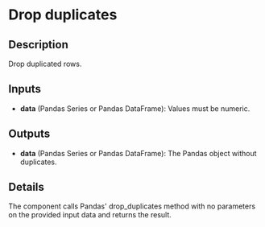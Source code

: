 # Drop duplicates

## Description
Drop duplicated rows.

## Inputs
* **data** (Pandas Series or Pandas DataFrame): Values must be numeric. 

## Outputs
* **data** (Pandas Series or Pandas DataFrame): The Pandas object without duplicates.

## Details
The component calls Pandas' drop_duplicates method with no parameters on the provided input data and returns the result.
